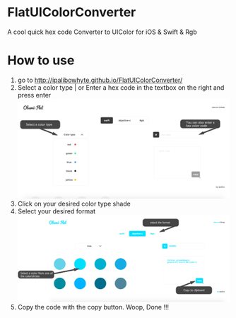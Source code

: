 FlatUIColorConverter
====================

 A cool quick hex code Converter to UIColor for iOS &amp; Swift &amp; Rgb

How to use
==========

1. go to http://ipalibowhyte.github.io/FlatUIColorConverter/
2. Select a color type | or Enter a hex code in the textbox on the right and press enter
![alt tag](https://github.com/IpaliboWhyte/FlatUIColorConverter/blob/gh-pages/img/howto1.png)
3. Click on your desired color type shade
4. Select your desired format
![alt tag](https://github.com/IpaliboWhyte/FlatUIColorConverter/blob/gh-pages/img/howto2.png)
5. Copy the code with the copy button. Woop, Done !!!
